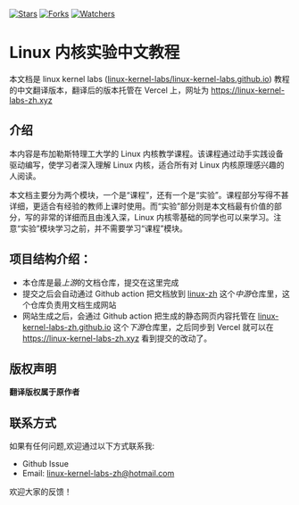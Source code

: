 [![Stars](https://img.shields.io/github/stars/linux-kernel-labs-zh/docs-linux-kernel-labs-zh-cn.svg)](https://github.com/linux-kernel-labs-zh/docs-linux-kernel-labs-zh-cn/stargazers)
[![Forks](https://img.shields.io/github/forks/linux-kernel-labs-zh/docs-linux-kernel-labs-zh-cn.svg)](https://github.com/linux-kernel-labs-zh/docs-linux-kernel-labs-zh-cn/network/members)
[![Watchers](https://img.shields.io/github/watchers/linux-kernel-labs-zh/docs-linux-kernel-labs-zh-cn.svg)](https://github.com/linux-kernel-labs-zh/docs-linux-kernel-labs-zh-cn/watchers)

# Linux 内核实验中文教程

本文档是 linux kernel labs ([linux-kernel-labs/linux-kernel-labs.github.io](https://linux-kernel-labs.github.io/refs/heads/master/)) 教程的中文翻译版本，翻译后的版本托管在 Vercel 上，网址为 https://linux-kernel-labs-zh.xyz

## 介绍

本内容是布加勒斯特理工大学的 Linux 内核教学课程。该课程通过动手实践设备驱动编写，使学习者深入理解 Linux 内核，适合所有对 Linux 内核原理感兴趣的人阅读。

本文档主要分为两个模块，一个是“课程”，还有一个是“实验”。课程部分写得不甚详细，更适合有经验的教师上课时使用。而“实验”部分则是本文档最有价值的部分，写的非常的详细而且由浅入深，Linux 内核零基础的同学也可以来学习。注意“实验”模块学习之前，并不需要学习“课程”模块。

## 项目结构介绍：

- 本仓库是最*上游*的文档仓库，提交在这里完成
- 提交之后会自动通过 Github action 把文档放到 [linux-zh](https://github.com/linux-kernel-labs-zh/linux-zh) 这个*中游*仓库里，这个仓库负责用文档生成网站
- 网站生成之后，会通过 Github action 把生成的静态网页内容托管在 [linux-kernel-labs-zh.github.io](https://github.com/linux-kernel-labs-zh/linux-kernel-labs-zh.github.io) 这个*下游*仓库里，之后同步到 Vercel 就可以在 https://linux-kernel-labs-zh.xyz 看到提交的改动了。

## 版权声明

**翻译版权属于原作者**

## 联系方式

如果有任何问题,欢迎通过以下方式联系我:

- Github Issue
- Email: linux-kernel-labs-zh@hotmail.com

欢迎大家的反馈！

